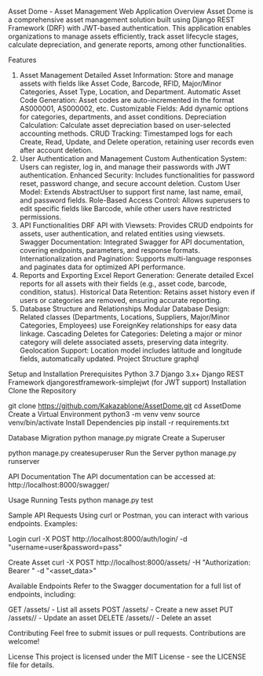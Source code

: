 Asset Dome - Asset Management Web Application
Overview
Asset Dome is a comprehensive asset management solution built using Django REST Framework (DRF) with JWT-based authentication. This application enables organizations to manage assets efficiently, track asset lifecycle stages, calculate depreciation, and generate reports, among other functionalities.

Features
1. Asset Management
Detailed Asset Information: Store and manage assets with fields like Asset Code, Barcode, RFID, Major/Minor Categories, Asset Type, Location, and Department.
Automatic Asset Code Generation: Asset codes are auto-incremented in the format AS000001, AS000002, etc.
Customizable Fields: Add dynamic options for categories, departments, and asset conditions.
Depreciation Calculation: Calculate asset depreciation based on user-selected accounting methods.
CRUD Tracking: Timestamped logs for each Create, Read, Update, and Delete operation, retaining user records even after account deletion.
3. User Authentication and Management
Custom Authentication System: Users can register, log in, and manage their passwords with JWT authentication.
Enhanced Security: Includes functionalities for password reset, password change, and secure account deletion.
Custom User Model: Extends AbstractUser to support first name, last name, email, and password fields.
Role-Based Access Control: Allows superusers to edit specific fields like Barcode, while other users have restricted permissions.
4. API Functionalities
DRF API with Viewsets: Provides CRUD endpoints for assets, user authentication, and related entities using viewsets.
Swagger Documentation: Integrated Swagger for API documentation, covering endpoints, parameters, and response formats.
Internationalization and Pagination: Supports multi-language responses and paginates data for optimized API performance.
5. Reports and Exporting
Excel Report Generation: Generate detailed Excel reports for all assets with their fields (e.g., asset code, barcode, condition, status).
Historical Data Retention: Retains asset history even if users or categories are removed, ensuring accurate reporting.
6. Database Structure and Relationships
Modular Database Design: Related classes (Departments, Locations, Suppliers, Major/Minor Categories, Employees) use ForeignKey relationships for easy data linkage.
Cascading Deletes for Categories: Deleting a major or minor category will delete associated assets, preserving data integrity.
Geolocation Support: Location model includes latitude and longitude fields, automatically updated.
Project Structure
graphql

Setup and Installation
Prerequisites
Python 3.7
Django 3.x+
Django REST Framework
djangorestframework-simplejwt (for JWT support)
Installation
Clone the Repository

git clone https://github.com/Kakazablone/AssetDome.git
cd AssetDome
Create a Virtual Environment
python3 -m venv venv
source venv/bin/activate
Install Dependencies
pip install -r requirements.txt

Database Migration
python manage.py migrate
Create a Superuser

python manage.py createsuperuser
Run the Server
python manage.py runserver

API Documentation
The API documentation can be accessed at:
http://localhost:8000/swagger/

Usage
Running Tests
python manage.py test

Sample API Requests
Using curl or Postman, you can interact with various endpoints. Examples:

Login
curl -X POST http://localhost:8000/auth/login/ -d "username=user&password=pass"

Create Asset
curl -X POST http://localhost:8000/assets/ -H "Authorization: Bearer <token>" -d "<asset_data>"

Available Endpoints
Refer to the Swagger documentation for a full list of endpoints, including:

GET /assets/ - List all assets
POST /assets/ - Create a new asset
PUT /assets/<id>/ - Update an asset
DELETE /assets/<id>/ - Delete an asset

Contributing
Feel free to submit issues or pull requests. Contributions are welcome!

License
This project is licensed under the MIT License - see the LICENSE file for details.
